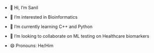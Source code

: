 - 👋 Hi, I’m Sanil
- 👀 I’m interested in Bioinformatics
- 🌱 I’m currently learning C++ and Python
- 💞️ I’m looking to collaborate on ML testing on Healthcare biomarkers

- 😄 Pronouns: He/Him

<!---
A-Sanil/A-Sanil is a ✨ special ✨ repository because its `README.md` (this file) appears on your GitHub profile.
You can click the Preview link to take a look at your changes.
--->
